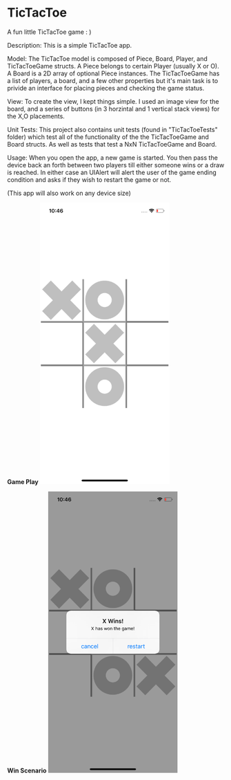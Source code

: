 # TicTacToe
A fun little TicTacToe game : )

Description:
This is a simple TicTacToe app.

Model:
The TicTacToe model is composed of Piece, Board, Player, and TicTacToeGame
structs. A Piece belongs to certain Player (usually X or O). A Board is a 2D
array of optional Piece instances. The TicTacToeGame has a list of players, a
board, and a few other properties but it's main task is to privide an interface
for placing pieces and checking the game status.

View:
To create the view, I kept things simple. I used an image view for the board,
and a series of buttons (in 3 horzintal and 1 vertical stack views) for the
X,O placements.

Unit Tests:
This project also contains unit tests (found in "TicTacToeTests" folder) which
test all of the functionality of the the TicTacToeGame and Board structs. As well
as tests that test a NxN TicTacToeGame and Board.

Usage:
When you open the app, a new game is started. You then pass the device back an
forth between two players till either someone wins or a draw is reached. In
either case an UIAlert will alert the user of the game ending condition and
asks if they wish to restart the game or not.

(This app will also work on any device size)

<b>Game Play</b>
<img src="https://github.com/Athena96/TicTacToe/blob/master/GamePlay.png" width="300">

<b>Win Scenario</b>
<img src="https://github.com/Athena96/TicTacToe/blob/master/WinScenario.png" width="300">
